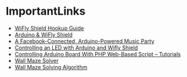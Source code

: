 # ImportantLinks
* [WiFly Shield Hookup Guide]()
* [Arduino & WiFly Shield]()
* [A Facebook-Connected, Arduino-Powered Music Party](http://www.instructables.com/id/Music-Party-Facebook-Connected-Arduino-Powered-/?ALLSTEPS)
* [Controlling an LED with Arduino and Wifly Shield](http://www.arduino-hacks.com/controlling-led-with-arduino-and-wifly-shield/)
* [Controlling Arduino Board With PHP Web-Based Script – Tutorials](http://www.intorobotics.com/controlling-arduino-board-php-web-based-script-tutorials/)
* [Wall Maze Solver](https://satkum.wordpress.com/category/maze-solving-robot-using-arduino/)
* [Wall Maze Solving Algorithm](https://mmalsubaie.files.wordpress.com/2013/08/mohamed-alsubaie-final-report-final.pdf)
